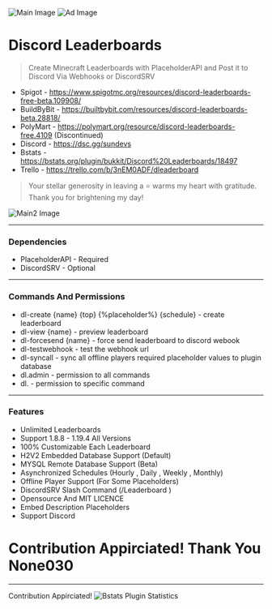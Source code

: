 ![Main Image](https://cdn.discordapp.com/attachments/1074520108514431026/1108474446987141261/Group_9.png "Discord Leaderboards")
![Ad Image](https://cdn.discordapp.com/attachments/1074520108514431026/1109732216604475492/Group_16.png "Add Star From Star Button on Top Right Corner")
# Discord Leaderboards

> Create Minecraft Leaderboards with PlaceholderAPI and Post it to Discord Via Webhooks or DiscordSRV
* Spigot - https://www.spigotmc.org/resources/discord-leaderboards-free-beta.109908/
* BuildByBit - https://builtbybit.com/resources/discord-leaderboards-beta.28818/
* PolyMart - https://polymart.org/resource/discord-leaderboards-free.4109 (Discontinued)
* Discord - https://dsc.gg/sundevs
* Bstats - https://bstats.org/plugin/bukkit/Discord%20Leaderboards/18497
* Trello - https://trello.com/b/3nEM0ADF/dleaderboard
> Your stellar generosity in leaving a ⭐ warms my heart with gratitude. Thank you for brightening my day!

![Main2 Image](https://cdn.discordapp.com/attachments/1074520108514431026/1108469361464840263/Untitled.png "Discord Leaderboards")

---

### Dependencies

* PlaceholderAPI - Required
* DiscordSRV - Optional

---

### Commands And Permissions

* dl-create {name} {top} {%placeholder%} {schedule} - create leaderboard
* dl-view {name} - preview leaderboard
* dl-forcesend {name} - force send leaderboard to discord webook
* dl-testwebhook - test the webhook url
* dl-syncall - sync all offline players required placeholder values to plugin database
* dl.admin - permission to all commands
* dl.<commandname> - permission to specific command

---

### Features

* Unlimited Leaderboards
* Support 1.8.8 - 1.19.4 All Versions
* 100% Customizable Each Leaderboard
* H2V2 Embedded Database Support (Default)
* MYSQL Remote Database Support (Beta)
* Asynchronized Schedules (Hourly , Daily , Weekly , Monthly)
* Offline Player Support (For Some Placeholders)
* DiscordSRV Slash Command (/Leaderboard <leaderboardname>)
* Opensource And MIT LICENCE
* Embed Description Placeholders
* Support Discord


Contribution Appirciated!
Thank You None030
=======
---


Contribution Appirciated!
![Bstats Plugin Statistics](https://bstats.org/signatures/bukkit/Discord%20Leaderboards.svg "Plugin Statistics")
